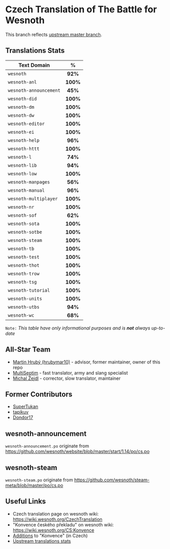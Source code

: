 # Czech Translation of The Battle for Wesnoth

This branch reflects [upstream master branch](https://github.com/wesnoth/wesnoth/tree/master).

## Translations Stats
| Text Domain            | %        |
| ---------------------- |:--------:|
| `wesnoth`              | **92%**  |
| `wesnoth-anl`          | **100%** |
| `wesnoth-announcement` | **45%**  |
| `wesnoth-did`          | **100%** |
| `wesnoth-dm`           | **100%** |
| `wesnoth-dw`           | **100%** |
| `wesnoth-editor`       | **100%** |
| `wesnoth-ei`           | **100%** |
| `wesnoth-help`         | **96%**  |
| `wesnoth-httt`         | **100%** |
| `wesnoth-l`            | **74%**  |
| `wesnoth-lib`          | **94%**  |
| `wesnoth-low`          | **100%** |
| `wesnoth-manpages`     | **56%**  |
| `wesnoth-manual`       | **96%**  |
| `wesnoth-multiplayer`  | **100%** |
| `wesnoth-nr`           | **100%** |
| `wesnoth-sof`          | **62%**  |
| `wesnoth-sota`         | **100%** |
| `wesnoth-sotbe`        | **100%** |
| `wesnoth-steam`        | **100%** |
| `wesnoth-tb`           | **100%** |
| `wesnoth-test`         | **100%** |
| `wesnoth-thot`         | **100%** |
| `wesnoth-trow`         | **100%** |
| `wesnoth-tsg`          | **100%** |
| `wesnoth-tutorial`     | **100%** |
| `wesnoth-units`        | **100%** |
| `wesnoth-utbs`         | **94%**  |
| `wesnoth-wc`           | **68%**  |

`Note:` *This table have only informational purposes and is **not** always up-to-date*

## All-Star Team

- [Martin Hrubý (hrubymar10)](https://github.com/hrubymar10) - advisor, former maintainer, owner of this repo
- [MultiSeptim](https://github.com/MultiSeptim) - fast translator, army and slang specialist
- [Michal Žejdl](https://github.com/celerini) - corrector, slow translator, maintainer

## Former Contributors
- [SuperTukan](https://github.com/SuperTukan)
- [tapikuv](https://github.com/tapikuv)
- [Dondor17](https://github.com/Dondor17)

## wesnoth-announcement
`wesnoth-announcement.po` originate from https://github.com/wesnoth/website/blob/master/start/1.14/po/cs.po

## wesnoth-steam
`wesnoth-steam.po` originate from https://github.com/wesnoth/steam-meta/blob/master/po/cs.po

## Useful Links
- Czech translation page on wesnoth wiki: https://wiki.wesnoth.org/CzechTranslation
- "Konvence českého překladu" on wesnoth wiki: https://wiki.wesnoth.org/CS:Konvence
- [Additions](https://emer.cz/michal/wesnoth.html) to "Konvence" (in Czech)
- [Upstream translations stats](https://www.wesnoth.org/gettext/?view=langs&version=master&lang=cs)
